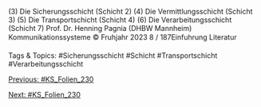(3) Die Sicherungsschicht (Schicht 2)
(4) Die Vermittlungsschicht (Schicht 3)
(5) Die Transportschicht (Schicht 4)
(6) Die Verarbeitungsschicht (Schicht 7)
Prof. Dr. Henning Pagnia (DHBW Mannheim) Kommunikationssysteme © Fruhjahr 2023 8 / 187Einfuhrung Literatur

   Tags & Topics:
   #Sicherungsschicht
   #Schicht
   #Transportschicht
   #Verarbeitungsschicht

[Previous: #KS_Folien_230](KS_Folien_230.md)

[Next: #KS_Folien_230](KS_Folien_230.md)